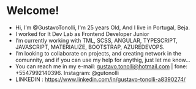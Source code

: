 # Welcome!

- Hi, I’m @GustavoTonolli, I'm 25 years Old, And I live in Portugal, Beja.
- I worked for It Dev Lab as Frontend Developer Junior
- I’m currently working with TML, SCSS, ANGULAR, TYPESCRIPT, JAVASCRIPT, MATERIALIZE, BOOTSTRAP, AZUREDEVOPS.
- I’m looking to collaborate on projects, and creating network in the comunnity, and if you can use my help for anythig, just let me know...
- You can reach me in my e-mail: gustavo.tonolli@hotmail.com | fone: +5547992140396. Instagram: @gutonolli 
- LINKEDIN : https://www.linkedin.com/in/gustavo-tonolli-a8390274/
